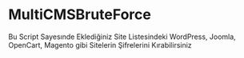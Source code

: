 # MultiCMSBruteForce

Bu Script Sayesınde Eklediğiniz Site Listesindeki WordPress, Joomla, OpenCart, Magento gibi Sitelerin Şifrelerini Kırabilirsiniz
